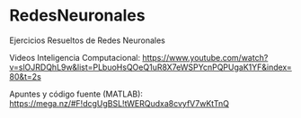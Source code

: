 # RedesNeuronales
Ejercicios Resueltos de Redes Neuronales

Videos Inteligencia Computacional:
https://www.youtube.com/watch?v=slOJRDQhL9w&list=PLbuoHsQOeQ1uR8X7eWSPYcnPQPUgaK1YF&index=80&t=2s

Apuntes y código fuente (MATLAB):
https://mega.nz/#F!dcgUgBSL!tWERQudxa8cvyfV7wKtTnQ

